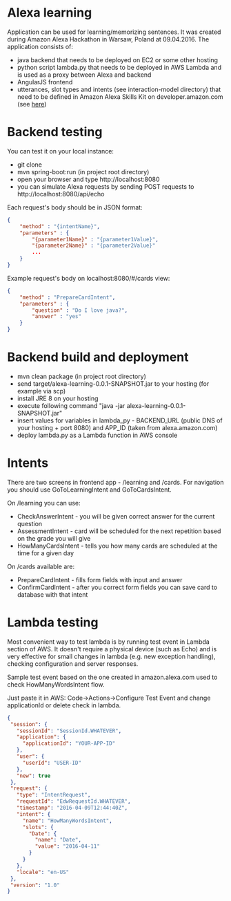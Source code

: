 Alexa learning
====
Application can be used for learning/memorizing sentences. It was created during Amazon
Alexa Hackathon in Warsaw, Poland at 09.04.2016. 
The application consists of:
* java backend that needs to be deployed on EC2 or some other hosting
* python script lambda.py that needs to be deployed in AWS Lambda and is used as a proxy between Alexa and backend
* AngularJS frontend 
* utterances, slot types and intents (see interaction-model directory) that need to be defined in Amazon Alexa Skills Kit on developer.amazon.com (see [here]( https://developer.amazon.com/appsandservices/solutions/alexa/alexa-skills-kit/docs/developing-an-alexa-skill-as-a-lambda-function))

Backend testing
====
You can test it on your local instance:

* git clone
* mvn spring-boot:run (in project root directory)
* open your browser and type http://localhost:8080
* you can simulate Alexa requests by sending POST requests to http://localhost:8080/api/echo

Each request's body should be in JSON format:
```json
{ 
    "method" : "{intentName}", 
    "parameters" : {
        "{parameter1Name}" : "{parameter1Value}", 
        "{parameter2Name}" : "{parameter2Value}" 
        ...
    }
}
```

Example request's body on localhost:8080/#/cards view:
```json
{ 
    "method" : "PrepareCardIntent", 
    "parameters" : {
        "question" : "Do I love java?", 
        "answer" : "yes" 
    }
}
```

Backend build and deployment
====

* mvn clean package (in project root directory)
* send target/alexa-learning-0.0.1-SNAPSHOT.jar to your hosting (for example via scp)
* install JRE 8 on your hosting
* execute following command "java -jar alexa-learning-0.0.1-SNAPSHOT.jar"
* insert values for variables in lambda_py - BACKEND_URL (public DNS of your hosting + port 8080) and APP_ID (taken from alexa.amazon.com)
* deploy lambda.py as a Lambda function in AWS console

Intents
====
There are two screens in frontend app - /learning and /cards. For navigation you should use GoToLearningIntent and GoToCardsIntent. 

On /learning you can use:
* CheckAnswerIntent - you will be given correct answer for the current question
* AssessmentIntent - card will be scheduled for the next repetition based on the grade you will give
* HowManyCardsIntent - tells you how many cards are scheduled at the time for a given day

On /cards available are:
* PrepareCardIntent - fills form fields with input and answer
* ConfirmCardIntent - after you correct form fields you can save card to database with that intent

Lambda testing
====
Most convenient way to test lambda is by running test event in Lambda section of AWS. It doesn't require a physical device (such as Echo) and is very effective for small changes in lambda (e.g. new exception handling), checking configuration and server responses.

Sample test event based on the one created in amazon.alexa.com used to check HowManyWordsIntent flow. 

Just paste it in AWS: Code->Actions->Configure Test Event and change applicationId or delete check in lambda.

```json
{
 "session": {
   "sessionId": "SessionId.WHATEVER",
   "application": {
     "applicationId": "YOUR-APP-ID"
   },
   "user": {
     "userId": "USER-ID"
   },
   "new": true
 },
 "request": {
   "type": "IntentRequest",
   "requestId": "EdwRequestId.WHATEVER",
   "timestamp": "2016-04-09T12:44:40Z",
   "intent": {
     "name": "HowManyWordsIntent",
     "slots": {
       "Date": {
         "name": "Date",
         "value": "2016-04-11"
       }
     }
   },
   "locale": "en-US"
 },
 "version": "1.0"
}
```
